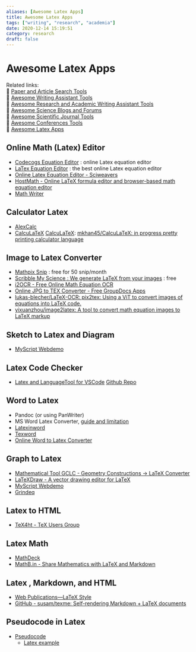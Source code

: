 ```yaml
---
aliases: [Awesome Latex Apps]
title: Awesome Latex Apps
tags: ["writing", "research", "academia"]
date: 2020-12-14 15:19:51
category: research
draft: false
---
```


# Awesome Latex Apps

Related links:  
🔗 [Paper and Article Search Tools](paper-search.md)  
🔗 [Awesome Writing Assistant Tools](/app/writing-assitant-app)  
🔗 [Awesome Research and Academic Writing Assistant Tools](paper-tool.md)  
🔗 [Awesome Science Blogs and Forums](/research/science-blog)  
🔗 [Awesome Scientific Journal Tools](journal-tool.md)  
🔗 [Awesome Conferences Tools](/research/conference-tool)  
🔗 [Awesome Latex Apps](latex-tool.md)  

## Online Math (Latex) Editor

- [Codecogs Equation Editor](https://www.codecogs.com/latex/eqneditor.php) : online Latex equation editor
- [LaTex Equation Editor](https://www.tutorialspoint.com/latex_equation_editor.htm) : the best online Latex equation editor
- [Online Latex Equation Editor - Sciweavers](http://www.sciweavers.org/free-online-latex-equation-editor)
- [HostMath - Online LaTeX formula editor and browser-based math equation editor](http://www.hostmath.com/)
- [Math Writer](https://writer.math.dev/)

## Calculator Latex

- [AlexCalc](https://alexbarry.github.io/AlexCalc/)
- [CalcuLaTeX](https://calcula.tech/) [CalcuLaTeX](https://mkhan45.github.io/CalcuLaTeX-Web/): [mkhan45/CalcuLaTeX: in progress pretty printing calculator language](https://github.com/mkhan45/CalcuLaTeX)

## Image to Latex Converter

- [Mathpix Snip](https://mathpix.com/) : free for 50 snip/month
- [Scribble My Science : We generate LaTeX from your images](https://scribblemyscience.com/index) : free
- [i2OCR - Free Online Math Equation OCR](https://www.i2ocr.com/free-online-math-equation-ocr)
- [Online JPG to TEX Converter - Free GroupDocs Apps](https://products.groupdocs.app/conversion/jpg-to-tex)
- [lukas-blecher/LaTeX-OCR: pix2tex: Using a ViT to convert images of equations into LaTeX code.](https://github.com/lukas-blecher/LaTeX-OCR)
- [yixuanzhou/image2latex: A tool to convert math equation images to LaTeX markup](https://github.com/yixuanzhou/image2latex)

## Sketch to Latex and Diagram

- [MyScript Webdemo](https://webdemo.myscript.com/)

## Latex Code Checker

- [Latex and LanguageTool for VSCode](https://marketplace.visualstudio.com/items?itemName=valentjn.vscode-ltex) [Github Repo](https://github.com/valentjn/vscode-ltex)

## Word to Latex

- Pandoc (or using PanWriter)
- MS Word Latex Converter, [guide and limitation](https://support.microsoft.com/en-us/office/linear-format-equations-using-unicodemath-and-latex-in-word-2e00618d-b1fd-49d8-8cb4-8d17f25754f8)
- [Latexinword](https://sourceforge.net/projects/latexinword/)
- [Texword](https://sourceforge.net/projects/texsword/)
- [Online Word to Latex Converter](https://www.vertopal.com/en/convert/docx-to-latex)

## Graph to Latex

- [Mathematical Tool GCLC - Geometry Constructions -> LaTeX Converter](http://poincare.matf.bg.ac.rs/~janicic//gclc/)
- [LaTeXDraw - A vector drawing editor for LaTeX](http://latexdraw.sourceforge.net/)
- [MyScript Webdemo](https://webdemo.myscript.com/)
- [Grindeq](https://www.grindeq.com/index.php?p=home&lang=en)

## Latex to HTML

- [TeX4ht - TeX Users Group](https://tug.org/tex4ht/)

## Latex Math

- [MathDeck](https://prod.mathdeck.org/)
- [MathB.in - Share Mathematics with LaTeX and Markdown](https://mathb.in/)

## Latex , Markdown, and HTML

- [Web Publications—LaTeX Style](https://goessner.github.io/mdmath/publication.html)
- [GitHub - susam/texme: Self-rendering Markdown + LaTeX documents](https://github.com/susam/texme)

## Pseudocode in Latex

- [Pseudocode](https://en.wikipedia.org/wiki/Pseudocode)
    - [Latex example](https://es.overleaf.com/latex/examples/pseudocode-example/pbssqzhvktkj)

